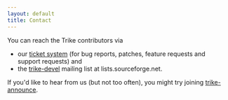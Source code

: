 ```yaml
---
layout: default
title: Contact
---
```

You can reach the Trike contributors via 
* our [ticket system](https://sourceforge.net/apps/trac/trike/report) (for bug reports, patches, feature requests and support requests) and
* the [trike-devel](https://sourceforge.net/mailarchive/forum.php?forum_name=trike-devel) mailing list at lists.sourceforge.net.

If you'd like to hear from us (but not too often), you might try joining [trike-announce](https://sourceforge.net/mailarchive/forum.php?forum_name=trike-announce).
